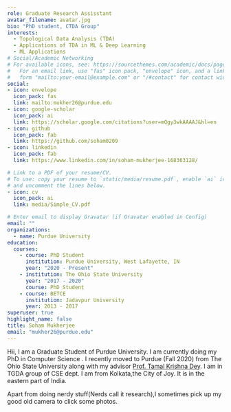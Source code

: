 ```yaml
---
role: Graduate Research Assisstant
avatar_filename: avatar.jpg
bio: "PhD student, CTDA Group"
interests:
  - Topological Data Analysis (TDA)
  - Applications of TDA in ML & Deep Learning
  - ML Applications
# Social/Academic Networking
# For available icons, see: https://sourcethemes.com/academic/docs/page-builder/#icons
#   For an email link, use "fas" icon pack, "envelope" icon, and a link in the
#   form "mailto:your-email@example.com" or "/#contact" for contact widget.
social:
- icon: envelope
  icon_pack: fas
  link: mailto:mukher26@purdue.edu
- icon: google-scholar 
  icon_pack: ai
  link: https://scholar.google.com/citations?user=mQgy3wkAAAAJ&hl=en
- icon: github
  icon_pack: fab
  link: https://github.com/soham0209
- icon: linkedin
  icon_pack: fab
  link: https://www.linkedin.com/in/soham-mukherjee-168363128/

# Link to a PDF of your resume/CV.
# To use: copy your resume to `static/media/resume.pdf`, enable `ai` icons in `params.toml`, 
# and uncomment the lines below.
- icon: cv
  icon_pack: ai
  link: media/Simple_CV.pdf

# Enter email to display Gravatar (if Gravatar enabled in Config)
email: ""
organizations:
  - name: Purdue University
education:
  courses:
    - course: PhD Student
      institution: Purdue University, West Lafayette, IN
      year: "2020 - Present"
    - institution: The Ohio State University
      year: "2017 - 2020"
      course: PhD Student
    - course: BETCE
      institution: Jadavpur University
      year: 2013 - 2017
superuser: true
highlight_name: false
title: Soham Mukherjee
email: "mukher26@purdue.edu"
---
```

 Hii, I am a Graduate Student of Purdue University. I am currently doing my PhD in Computer Science . I recently moved to Purdue (Fall 2020) from The Ohio State University along with my advisor <a href="https://www.cs.purdue.edu/homes/tamaldey/" target="_blank">Prof. Tamal Krishna Dey</a>. I am in TGDA group of CSE dept. I am from Kolkata,the City of Joy. It is in the eastern part of India.</p>
<p> Apart from doing nerdy stuff(Nerds call it research),I sometimes pick up my good old camera to click some photos.
